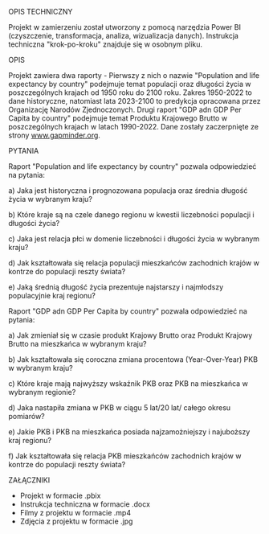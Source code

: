 OPIS TECHNICZNY

Projekt w zamierzeniu został utworzony z pomocą narzędzia Power BI (czyszczenie, transformacja, analiza, wizualizacja danych). Instrukcja techniczna "krok-po-kroku" znajduje się w osobnym pliku.
  

OPIS


Projekt zawiera dwa raporty - Pierwszy z nich o nazwie "Population and life expectancy by country" podejmuje temat populacji oraz długości życia w poszczególnych krajach od 1950 roku do 2100 roku. Zakres 1950-2022 to dane historyczne, natomiast lata 2023-2100 to predykcja
opracowana przez Organizację Narodów Zjednoczonych. Drugi raport "GDP adn GDP Per Capita by country" podejmuje temat Produktu Krajowego Brutto w poszczególnych krajach w latach 1990-2022. Dane zostały zaczerpnięte ze strony www.gapminder.org.


PYTANIA

Raport "Population and life expectancy by country" pozwala odpowiedzieć na pytania:

a) Jaka jest historyczna i prognozowana populacja oraz średnia długość życia w wybranym kraju?

b) Które kraje są na czele danego regionu w kwestii liczebności populacji i długości życia?

c) Jaka jest relacja płci w domenie liczebności i długości życia w wybranym kraju?

d) Jak kształtowała się relacja populacji mieszkańców zachodnich krajów w kontrze do populacji reszty świata?

e) Jaką średnią długość życia prezentuje najstarszy i najmłodszy populacyjnie kraj regionu?




Raport "GDP adn GDP Per Capita by country" pozwala odpowiedzieć na pytania:

a) Jak zmieniał się w czasie produkt Krajowy Brutto oraz Produkt Krajowy Brutto na mieszkańca w wybranym kraju?

b) Jak kształtowała się coroczna zmiana procentowa (Year-Over-Year) PKB w wybranym kraju?

c) Które kraje mają najwyższy wskaźnik PKB oraz PKB na mieszkańca w wybranym regionie?

d) Jaka nastapiła zmiana w PKB w ciągu 5 lat/20 lat/ całego okresu pomiarów?

e) Jakie PKB i PKB na mieszkańca posiada najzamożniejszy i najuboższy kraj regionu?

f) Jak kształtowała się relacja PKB mieszkańców zachodnich krajów w kontrze do populacji reszty świata?

ZAŁĄCZNIKI

- Projekt w formacie .pbix
- Instrukcja techniczna w formacie .docx
- Filmy z projektu w formacie .mp4
- Zdjęcia z projektu w formacie .jpg
